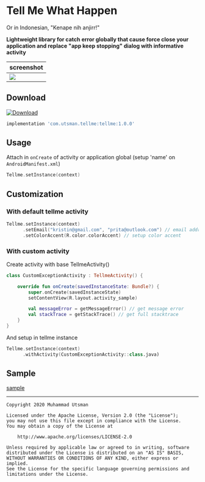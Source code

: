 # Tell Me What Happen
Or in Indonesian, "Kenape nih anjirr!" <br>

**Lightweight library for catch error globally that cause force close your application and replace "app keep stopping" dialog with informative activity**


| screenshot |
| --------- |
|![](https://i.ibb.co/JF8VBFN/art1.png) |

## Download
[ ![Download](https://api.bintray.com/packages/kucingapes/utsman/com.utsman.tellme/images/download.svg) ](https://bintray.com/kucingapes/utsman/com.utsman.tellme/_latestVersion)
```groovy
implementation 'com.utsman.tellme:tellme:1.0.0'
```

## Usage
Attach in `onCreate` of activity or application global (setup 'name' on `AndroidManifest.xml`)
```kotlin
Tellme.setInstance(context)
```

## Customization
### With default tellme activity
```kotlin
Tellme.setInstance(context)
      .setEmail("kristin@gmail.com", "prita@outlook.com") // email address for send report error
      .setColorAccent(R.color.colorAccent) // setup color accent
```

### With custom activity
Create activity with base TellmeActivity()
```kotlin
class CustomExceptionActivity : TellmeActivity() {

    override fun onCreate(savedInstanceState: Bundle?) {
        super.onCreate(savedInstanceState)
        setContentView(R.layout.activity_sample)

        val messageError = getMessageError() // get message error
        val stackTrace = getStackTrace() // get full stacktrace
    }
}
```
And setup in tellme instance
```kotlin
Tellme.setInstance(context)
      .withActivity(CustomExceptionActivity::class.java)
```

## Sample
[sample](https://github.com/utsmannn/tellme/tree/master/app/src/main)

---
```
Copyright 2020 Muhammad Utsman

Licensed under the Apache License, Version 2.0 (the "License");
you may not use this file except in compliance with the License.
You may obtain a copy of the License at

    http://www.apache.org/licenses/LICENSE-2.0

Unless required by applicable law or agreed to in writing, software
distributed under the License is distributed on an "AS IS" BASIS,
WITHOUT WARRANTIES OR CONDITIONS OF ANY KIND, either express or implied.
See the License for the specific language governing permissions and
limitations under the License.
```
